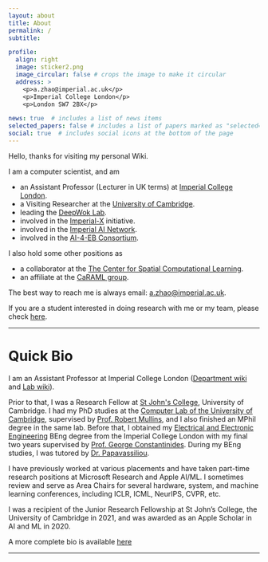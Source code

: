 ```yaml
---
layout: about
title: About
permalink: /
subtitle: 

profile:
  align: right
  image: sticker2.png
  image_circular: false # crops the image to make it circular
  address: >
    <p>a.zhao@imperial.ac.uk</p>
    <p>Imperial College London</p>
    <p>London SW7 2BX</p>

news: true  # includes a list of news items
selected_papers: false # includes a list of papers marked as "selected={true}"
social: true  # includes social icons at the bottom of the page
---
```


Hello, thanks for visiting my personal Wiki.

I am a computer scientist, and am

* an Assistant Professor (Lecturer in UK terms) at [Imperial College London](https://www.imperial.ac.uk/people/a.zhao).
* a Visiting Researcher at the [University of Cambridge](https://www.cst.cam.ac.uk/people/yaz21).
* leading the [DeepWok Lab](https://deepwok.github.io/).
* involved in the [Imperial-X](https://ix.imperial.ac.uk/#our-research) initiative.
* involved in the [Imperial AI Network](https://www.imperial.ac.uk/artificial-intelligence/about/).
* involved in the [AI-4-EB Consortium](https://www.imperial.ac.uk/ukri-ai-engineering/members/).

I also hold some other positions as

* a collaborator at the [The Center for Spatial Computational Learning](https://spatialml.net/).
* an affiliate at the [CaRAML group](https://caraml-group.github.io/).

The best way to reach me is always email: a.zhao@imperial.ac.uk.

If you are a student interested in doing research with me or my team, please check [here](/students).

---

# Quick Bio

I am an Assistant Professor at Imperial College London ([Department wiki](https://www.imperial.ac.uk/people/a.zhao) and [Lab wiki](https://deepwok.github.io/)).

Prior to that, I was a Research Fellow at [St John's College](https://www.joh.cam.ac.uk/), University of Cambridge. I had my PhD studies at the [Computer Lab of the University of Cambridge](https://www.cst.cam.ac.uk/), supervised by [Prof. Robert Mullins](https://www.cl.cam.ac.uk/~rdm34/), and I also finished an MPhil degree in the same lab.
Before that, I obtained my [Electrical and Electronic Engineering](https://www.imperial.ac.uk/electrical-engineering/) BEng degree from the Imperial College London with my final two years supervised by [Prof. George Constantinides](https://cas.ee.ic.ac.uk/people/gac1/). During my BEng studies, I was tutored by [Dr. Papavassiliou](https://cas.ee.ic.ac.uk/people/dario/).

I have previously worked at various placements and have taken part-time research positions at Microsoft Research and Apple AI/ML.
I sometimes review and serve as Area Chairs for several hardware, system, and machine learning conferences, including ICLR, ICML, NeurIPS, CVPR, etc.

I was a recipient of the Junior Research Fellowship at St John’s College, the University of Cambridge in 2021, and was awarded as an Apple Scholar in AI and ML in 2020.

A more complete bio is available [here](/bio)

---
